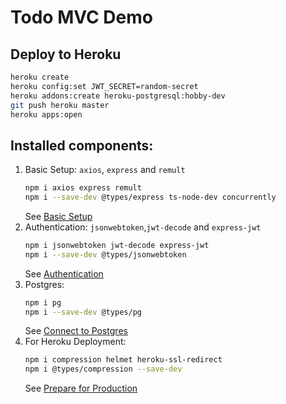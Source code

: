 # Todo MVC Demo

## Deploy to Heroku
```sh
heroku create
heroku config:set JWT_SECRET=random-secret
heroku addons:create heroku-postgresql:hobby-dev
git push heroku master
heroku apps:open
```

## Installed components:
1. Basic Setup: `axios`, `express` and `remult`
   ```sh
   npm i axios express remult
   npm i --save-dev @types/express ts-node-dev concurrently
   ```
   See [Basic Setup](https://remult.dev/tutorials/react/#option-2-step-by-step-setup)
2. Authentication: `jsonwebtoken`,`jwt-decode` and `express-jwt`
   ```sh
   npm i jsonwebtoken jwt-decode express-jwt
   npm i --save-dev @types/jsonwebtoken 
   ```
   See [Authentication](https://remult.dev/tutorials/react/auth.html#user-authentication)
3. Postgres:
   ```sh
   npm i pg
   npm i --save-dev @types/pg
   ```
   See [Connect to Postgres](https://remult.dev/tutorials/react/deployment.html#connect-to-postgres)
4. For Heroku Deployment:
   ```sh
   npm i compression helmet heroku-ssl-redirect
   npm i @types/compression --save-dev
   ```
   See [Prepare for Production](https://remult.dev/tutorials/vue/deployment.html#prepare-for-production)